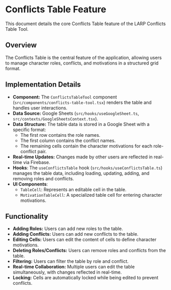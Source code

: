 # Conflicts Table Feature

This document details the core Conflicts Table feature of the LARP Conflicts Table Tool.

## Overview

The Conflicts Table is the central feature of the application, allowing users to manage character roles, conflicts, and motivations in a structured grid format.

## Implementation Details

- **Component:** The `ConflictsTableTool` component (`src/components/conflicts-table-tool.tsx`) renders the table and handles user interactions.
- **Data Source:** Google Sheets (`src/hooks/useGoogleSheet.ts`, `src/contexts/GoogleSheetsContext.tsx`).
- **Data Structure:** The table data is stored in a Google Sheet with a specific format:
  - The first row contains the role names.
  - The first column contains the conflict names.
  - The remaining cells contain the character motivations for each role-conflict pair.
- **Real-time Updates:** Changes made by other users are reflected in real-time via Firebase.
- **Hooks**: The `useConflictsTable` hook (`src/hooks/useConflictsTable.ts`) manages the table data, including loading, updating, adding, and removing roles and conflicts.
- **UI Components**:
  - `TableCell`: Represents an editable cell in the table.
  - `MotivationTableCell`: A specialized table cell for entering character motivations.

## Functionality

- **Adding Roles:** Users can add new roles to the table.
- **Adding Conflicts:** Users can add new conflicts to the table.
- **Editing Cells:** Users can edit the content of cells to define character motivations.
- **Deleting Roles/Conflicts:** Users can remove roles and conflicts from the table.
- **Filtering:** Users can filter the table by role and conflict.
- **Real-time Collaboration:** Multiple users can edit the table simultaneously, with changes reflected in real-time.
- **Locking:** Cells are automatically locked while being edited to prevent conflicts.
